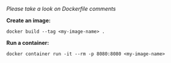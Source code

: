 *Please take a look on Dockerfile comments*

**Create an image:**
```
docker build --tag <my-image-name> .
``` 
**Run a container:**
```
docker container run -it --rm -p 8080:8080 <my-image-name>
```
